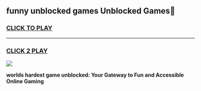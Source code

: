
## funny unblocked games Unblocked Games👋
<h3>
<a href="https://premium.freeplayer.one?title=funny_unblocked_games&ref=16F">CLICK TO PLAY</a></h3>
<hr>

<h3>
<a href="https://premium.freeplayer.one?title=funny_unblocked_games&ref=16F">CLICK 2 PLAY</a>
  
</h3>

<a href="https://premium.freeplayer.one?title=funny_unblocked_games&ref=16F/"><img src="https://clearcache.store/games.png"></a>


**worlds hardest game unblocked: Your Gateway to Fun and Accessible Online Gaming**

